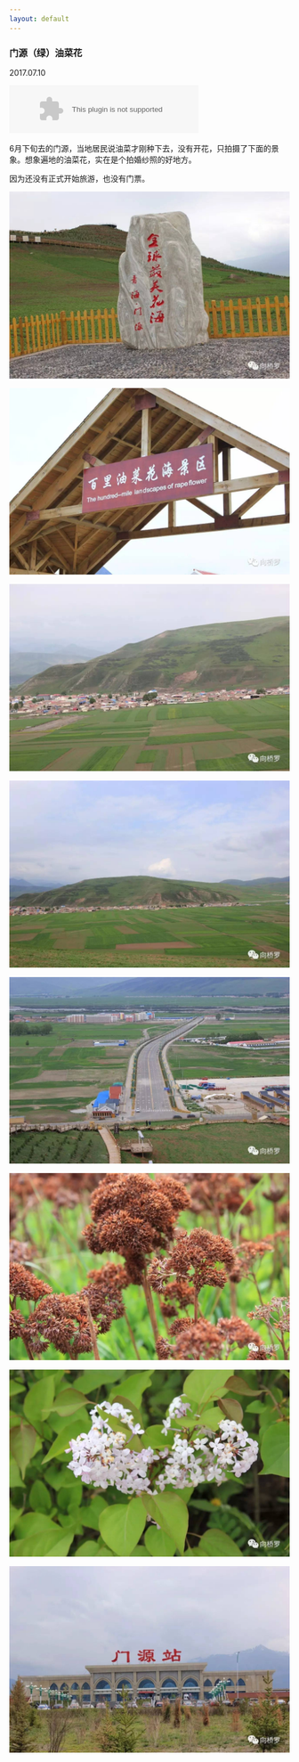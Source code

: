 ```yaml
---
layout: default
---
```


### 门源（绿）油菜花

2017.07.10

<embed src="//music.163.com/style/swf/widget.swf?sid=34341360&type=2&auto=1&width=320&height=66" width="340" height="86"  allowNetworking="all">

6月下旬去的门源，当地居民说油菜才刚种下去，没有开花，只拍摄了下面的景象。想象遍地的油菜花，实在是个拍婚纱照的好地方。

因为还没有正式开始旅游，也没有门票。

![menyuan-01](./../images/menyuan/menyuan-01.jpg?raw=true)

![menyuan-02](./../images/menyuan/menyuan-02.jpg?raw=true)

![menyuan-03](./../images/menyuan/menyuan-03.jpg?raw=true)

![menyuan-04](./../images/menyuan/menyuan-04.jpg?raw=true)

![menyuan-05](./../images/menyuan/menyuan-05.jpg?raw=true)

![menyuan-06](./../images/menyuan/menyuan-06.jpg?raw=true)

![menyuan-07](./../images/menyuan/menyuan-07.jpg?raw=true)

![menyuan-08](./../images/menyuan/menyuan-08.jpg?raw=true)
